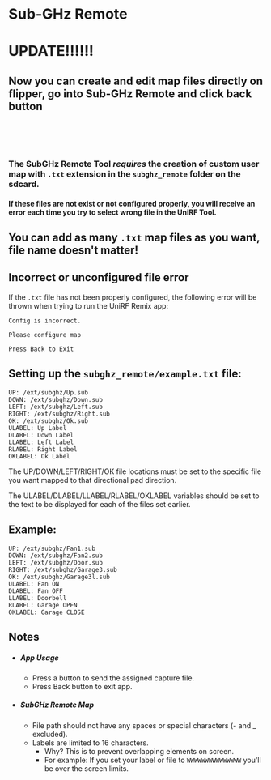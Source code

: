 # Sub-GHz Remote


# UPDATE!!!!!!
## Now you can create and edit map files directly on flipper, go into Sub-GHz Remote and click back button

<br>
<br>
<br>


### The SubGHz Remote Tool *requires* the creation of custom user map with `.txt` extension in the `subghz_remote` folder on the sdcard. 

#### If these files are not exist or not configured properly, **you will receive an error each time you try to select wrong file in the UniRF Tool**.

## You can add as many `.txt` map files as you want, file name doesn't matter!


## Incorrect or unconfigured file error

If the `.txt` file has not been properly configured, the following error will be thrown when trying to run the UniRF Remix app:

```
Config is incorrect.

Please configure map

Press Back to Exit
```



## Setting up the `subghz_remote/example.txt` file:

```
UP: /ext/subghz/Up.sub
DOWN: /ext/subghz/Down.sub
LEFT: /ext/subghz/Left.sub
RIGHT: /ext/subghz/Right.sub
OK: /ext/subghz/Ok.sub
ULABEL: Up Label
DLABEL: Down Label
LLABEL: Left Label
RLABEL: Right Label
OKLABEL: Ok Label
```

The UP/DOWN/LEFT/RIGHT/OK file locations must be set to the specific file you want mapped to that directional pad direction.

The ULABEL/DLABEL/LLABEL/RLABEL/OKLABEL variables should be set to the text to be displayed for each of the files set earlier.

## Example:

```
UP: /ext/subghz/Fan1.sub
DOWN: /ext/subghz/Fan2.sub
LEFT: /ext/subghz/Door.sub
RIGHT: /ext/subghz/Garage3.sub
OK: /ext/subghz/Garage3l.sub
ULABEL: Fan ON
DLABEL: Fan OFF
LLABEL: Doorbell
RLABEL: Garage OPEN
OKLABEL: Garage CLOSE
```

## Notes
* ##### App Usage
  - Press a button to send the assigned capture file.
  - Press Back button to exit app.

* ##### SubGHz Remote Map
  - File path should not have any spaces or special characters (- and _ excluded).
  - Labels are limited to 16 characters.
    - Why? This is to prevent overlapping elements on screen.
    - For example: If you set your label or file to ```WWWWWWWWWWWWWWW``` you'll be over the screen limits.
